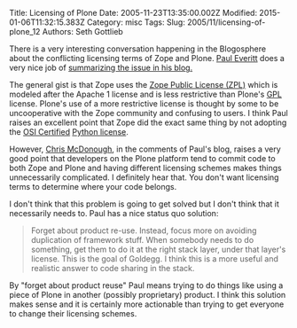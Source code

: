 Title: Licensing of Plone
Date: 2005-11-23T13:35:00.002Z
Modified: 2015-01-06T11:32:15.383Z
Category: misc
Tags: 
Slug: 2005/11/licensing-of-plone_12
Authors: Seth Gottlieb

There is a very interesting conversation happening in the Blogosphere about the conflicting licensing terms of Zope and Plone. [Paul Everitt](http://radio.weblogs.com/0116506/) does a very nice job of [summarizing the issue in his blog.](http://radio.weblogs.com/0116506/2005/11/21.html#a370)   

The general gist is that Zope uses the [Zope Public License (ZPL)](http://www.opensource.org/licenses/zpl.php) which is modeled after the Apache 1 license and is less restrictive than Plone's [GPL](http://www.opensource.org/licenses/gpl-license.php) license. Plone's use of a more restrictive license is thought by some to be uncooperative with the Zope community and confusing to users. I think Paul raises an excellent point that Zope did the exact same thing by not adopting the [OSI Certified](http://www.opensource.org) [Python license](http://python.org/2.3.2/license.html).  

However, [Chris McDonough](http://www.plope.com), in the comments of Paul's blog, raises a very good point that developers on the Plone platform tend to commit code to both Zope and Plone and having different licensing schemes makes things unnecessarily complicated. I definitely hear that. You don't want licensing terms to determine where your code belongs.   

I don't think that this problem is going to get solved but I don't think that it necessarily needs to. Paul has a nice status quo solution:  
>  Forget about product re-use. Instead, focus more on avoiding duplication of framework stuff. When somebody needs to do something, get them to do it at the right stack layer, under that layer's license. This is the goal of Goldegg. I think this is a more useful and realistic answer to code sharing in the stack.  
>   
By "forget about product reuse" Paul means trying to do things like using a piece of Plone in another (possibly proprietary) product. I think this solution makes sense and it is certainly more actionable than trying to get everyone to change their licensing schemes.  
